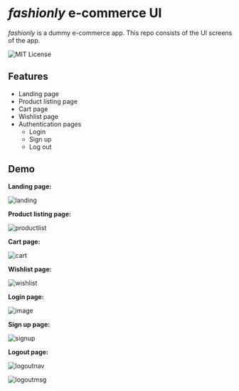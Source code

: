 
# *fashionly* e-commerce UI
*fashionly* is a dummy e-commerce app. This repo consists of the 
UI screens of the app.

![MIT License](https://img.shields.io/static/v1?label=vercel&message=success&color=<COLOR>)

## Features

- Landing page
- Product listing page
- Cart page
- Wishlist page
- Authentication pages
    - Login
    - Sign up
    - Log out

## Demo

**Landing page:**

![landing](https://user-images.githubusercontent.com/80971056/154787114-c827a729-0593-444a-9a3b-f869353f18dc.gif)


**Product listing page:**

![productlist](https://user-images.githubusercontent.com/80971056/154792460-52e27ac2-f34d-48c2-8f3d-f5ce7313262e.gif)

**Cart page:**

![cart](https://user-images.githubusercontent.com/80971056/154796363-a1c350fb-b0bc-48d5-b99a-ed8b42c21f47.png)

**Wishlist page:**

![wishlist](https://user-images.githubusercontent.com/80971056/154800050-c90bd9e0-378b-4681-a214-d00b8f8fa4cd.png)

**Login page:**

![image](https://user-images.githubusercontent.com/80971056/154806044-5a20b917-99df-47d9-9af4-7639939a3ec5.png)

**Sign up page:**

![signup](https://user-images.githubusercontent.com/80971056/154806060-18acf18b-b7da-448f-b501-ace77b8dee22.png)

**Logout page:**

![logoutnav](https://user-images.githubusercontent.com/80971056/154843911-2a8bffa6-6aa4-40e9-a4ff-a1aa33b1b3cc.png)

![logoutmsg](https://user-images.githubusercontent.com/80971056/154806069-b784410e-2bac-4f89-9df7-bedc4ea6a82b.png)

